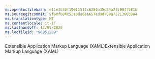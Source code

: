 ```yaml
---
ms.openlocfilehash: e11e3b30f19011511c6280a35d54a2f5904f581b
ms.sourcegitcommit: 9f6df084c53a3da0ea657ed0d708a72213683084
ms.translationtype: MT
ms.contentlocale: it-IT
ms.lasthandoff: 12/09/2020
ms.locfileid: "96951259"
---
```

<span data-ttu-id="109d4-101">Extensible Application Markup Language (XAML)</span><span class="sxs-lookup"><span data-stu-id="109d4-101">Extensible Application Markup Language (XAML)</span></span>
